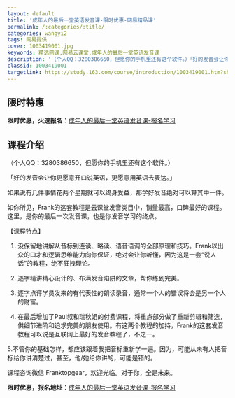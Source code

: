 ```yaml
---
layout: default
title: '成年人的最后一堂英语发音课-限时优惠-网易精品课'
permalink: /:categories/:title/
categories: wangyi2
tags: 网易提供
cover: 1003419001.jpg
keywords: 精选网课,网易云课堂,成年人的最后一堂英语发音课
description: '（个人QQ：3280386650，但愿你的手机里还有这个软件。）「好的发音会让你更愿意开口说英语，更愿意用英语去表达。」'
classid: 1003419001
targetlink: https://study.163.com/course/introduction/1003419001.htm?share=1&shareId=1025206652&utm_campaign=share&utm_medium=iphoneShare&utm_source=&utm_u=1025206652
---
```


## 限时特惠

**限时优惠，火速报名**：[成年人的最后一堂英语发音课-报名学习](https://study.163.com/course/introduction/1003419001.htm?share=1&shareId=1025206652&utm_campaign=share&utm_medium=iphoneShare&utm_source=&utm_u=1025206652)

## 课程介绍

（个人QQ：3280386650，但愿你的手机里还有这个软件。）



「好的发音会让你更愿意开口说英语，更愿意用英语去表达。」



如果说有几件事情花两个星期就可以终身受益，那学好发音绝对可以算其中一件。



如你所见，Frank的这套教程是云课堂发音类目中，销量最高，口碑最好的课程。这里，是你的最后一次发音课，也是你发音学习的终点。 



【课程特点】



1. 没保留地讲解从音标到连读、略读、语音语调的全部原理和技巧。Frank以出众的口才和逻辑思维能力向你保证，绝对会让你听懂，因为这是一套“说人话”的教程，绝不狂拽理论。



2. 逐字精讲精心设计的、布满发音陷阱的文章，帮你练到完美。



3. 逐字点评学员发来的有代表性的朗读录音，通常一个人的错误将会是另一个人的财富。



4. 在最后增加了Paul叔和瑞秋姐的付费课程，将重点部分做了重新剪辑和筛选，供细节进阶和追求完美的朋友使用。有这两个教程的加持，Frank的这套发音教程可以说是互联网上最好的发音教程了，不之一。



5.不管你的基础怎样，都应该跟着我把音标重新学一遍。因为，可能从未有人把音标给你讲清楚过，甚至，他/她给你讲的，可能是错的。



课程咨询微信 Franktopgear，欢迎光临。对于你，全是未来。

**限时优惠，报名地址**：[成年人的最后一堂英语发音课-报名学习](https://study.163.com/course/introduction/1003419001.htm?share=1&shareId=1025206652&utm_campaign=share&utm_medium=iphoneShare&utm_source=&utm_u=1025206652)

